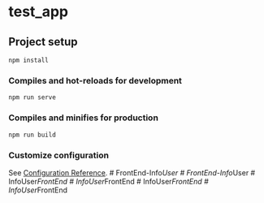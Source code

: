 # test_app

## Project setup
```
npm install
```

### Compiles and hot-reloads for development
```
npm run serve
```

### Compiles and minifies for production
```
npm run build
```

### Customize configuration
See [Configuration Reference](https://cli.vuejs.org/config/).
#   F r o n t E n d - I n f o _ U s e r  
 #   F r o n t E n d - I n f o _ U s e r  
 #   I n f o U s e r _ F r o n t E n d  
 #   I n f o U s e r _ F r o n t E n d  
 #   I n f o U s e r _ F r o n t E n d  
 #   I n f o U s e r _ F r o n t E n d  
 